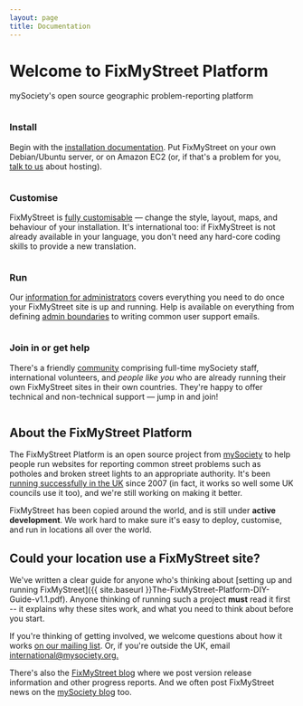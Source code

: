 ```yaml
---
layout: page
title: Documentation
---
```


Welcome to FixMyStreet Platform
===============================

<p class="lead">
  mySociety's open source geographic problem-reporting platform
</p>
<div class="homepage-feature">
  <div class="column">
    <h3>Install</h3>
    <p>
      Begin with the <a href="/install/">installation documentation</a>. Put
      FixMyStreet on your own Debian/Ubuntu server, or on Amazon EC2 (or, if
      that's a problem for you, <a
      href="https://www.mysociety.org/contact/">talk to us</a> about hosting).
    </p>
  </div>
  <div class="column">
    <h3>Customise</h3>
    <p>
      FixMyStreet is <a href="/customising/">fully customisable</a> &mdash;
      change the style, layout, maps, and behaviour of your installation.
      It's international too: if FixMyStreet is not already available in your
      language, you don't need any hard-core coding skills to provide a new
      translation.
    </p>
  </div>
</div>
<div class="homepage-feature">
  <div class="column">
    <h3>Run</h3>
    <p>
      Our <a href="/running">information for administrators</a> covers
      everything you need to do once your FixMyStreet site is up and running.
      Help is available on everything from defining <a href="/glossary/#area"
      class="glossary__link">admin boundaries</a> to writing common user support
      emails.
    </p>
  </div>
  <div class="column">
    <h3>Join in or get help</h3>
    <p>
      There's a friendly <a href="/community/">community</a> comprising
      full-time mySociety staff, international volunteers, and <em>people like
      you</em> who are already running their own FixMyStreet sites in their own
      countries. They're happy to offer technical and non-technical support
      &mdash; jump in and join!
    </p>
  </div>
</div>

About the FixMyStreet Platform
------------------------------

The FixMyStreet Platform is an open source project from
[mySociety](https://www.mysociety.org) to help people run websites for
reporting common street problems such as potholes and broken street lights to
an appropriate authority. It's been [running successfully in the
UK](https://www.fixmystreet.com) since 2007 (in fact, it works so well some UK
councils use it too), and we're still working on making it better.

FixMyStreet has been copied around the world, and is still under
<strong>active development</strong>. We work hard to make sure it's easy to
deploy, customise, and run in locations all over the world.

Could your location use a FixMyStreet site?
-------------------------------------------

<!-- NB duplicated this in how-it-works.md too -->
We've written a clear guide for anyone who's thinking about [setting up and
running FixMyStreet]({{ site.baseurl }}The-FixMyStreet-Platform-DIY-Guide-v1.1.pdf). Anyone
thinking of running such a project **must** read it first -- it explains why
these sites work, and what you need to think about before you start.

If you're thinking of getting involved, we welcome questions about how it
works [on our mailing
list](https://secure.mysociety.org/admin/lists/mailman/listinfo/fixmystreet).
Or, if you're outside the UK, email
<a href="mailto:international&#64;mysociety.org">international&#64;mysociety.org.</a>

There's also the [FixMyStreet blog](blog/) where we post version release
information and other progress reports. And we often post FixMyStreet news on
the <a href="https://www.mysociety.org/blog">mySociety blog</a> too.

